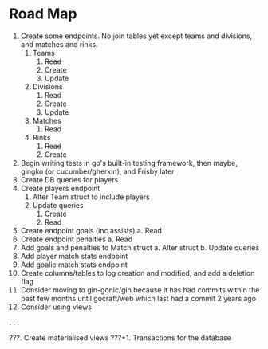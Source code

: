 # Road Map
1. Create some endpoints. No join tables yet except teams and divisions, and matches and rinks.
    1. Teams
        1. ~~Read~~
        2. Create
        3. Update
    2. Divisions
        1. Read
        2. Create
        3. Update
    3. Matches
        1. Read
    4. Rinks
        1. ~~Read~~
        2. Create
2. Begin writing tests in go's built-in testing framework, then maybe, gingko (or cucumber/gherkin), and Frisby later
3. Create DB queries for players
4. Create players endpoint
    1. Alter Team struct to include players
    2. Update queries
        1. Create
        2. Read
5. Create endpoint goals (inc assists)
    a. Read
6. Create endpoint penalties
    a. Read
7. Add goals and penalties to Match struct
    a. Alter struct
    b. Update queries
8. Add player match stats endpoint
9. Add goalie match stats endpoint
11. Create columns/tables to log creation and modified, and add a deletion flag
12. Consider moving to gin-gonic/gin because it has had commits within the past few months until gocraft/web which last had a commit 2 years ago
13. Consider using views

.
.
.

???. Create materialised views
???+1. Transactions for the database
